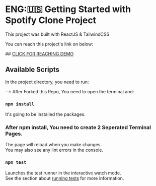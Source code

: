 # ENG:🇺🇸 Getting Started with Spotify Clone Project

This project was built with ReactJS & TailwindCSS 

You can reach this project's link on below:

## [CLICK FOR REACHING DEMO](https://spotify-clone-mu-five.vercel.app/)

## Available Scripts

In the project directory, you need to run:

--> After Forked this Repo, You need to open the terminal and: 

### `npm install`

It's going to be installed the packages.

### After npm install, You need to create 2 Seperated Terminal Pages.

The page will reload when you make changes.\
You may also see any lint errors in the console.

### `npm test`

Launches the test runner in the interactive watch mode.\
See the section about [running tests](https://facebook.github.io/create-react-app/docs/running-tests) for more information.


